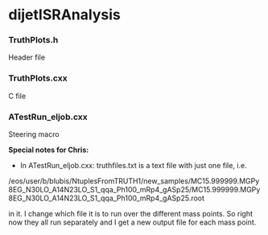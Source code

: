 # dijetISRAnalysis


### TruthPlots.h         
Header file

### TruthPlots.cxx
C file

### ATestRun_eljob.cxx
Steering macro

**Special notes for Chris:**

* In ATestRun_eljob.cxx: 
truthfiles.txt is a text file with just one file, i.e. 

/eos/user/b/blubis/NtuplesFromTRUTH1/new_samples/MC15.999999.MGPy8EG_N30LO_A14N23LO_S1_qqa_Ph100_mRp4_gASp25/MC15.999999.MGPy8EG_N30LO_A14N23LO_S1_qqa_Ph100_mRp4_gASp25.root

in it. I change which file it is to run over the different mass points. So right now they all run separately and I get a new output file for each mass point.   
 
